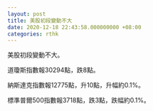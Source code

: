 ```yaml
---
layout: post
title: 美股初段變動不大
date: 2020-12-18 22:43:58.000000000 +08:00
categories: rthk
---
```


美股初段變動不大。

道瓊斯指數報30294點，跌8點。

納斯達克指數報12775點，升10點，升幅約0.1%。

標準普爾500指數報3718點，跌3點，跌幅約0.1%。
